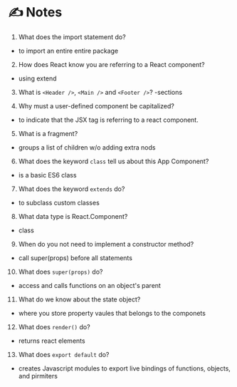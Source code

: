 # ✍️ Notes
1. What does the import statement do?
- to import an entire entire package

2. How does React know you are referring to a React component?
- using extend 

3. What is `<Header />`, `<Main />` and `<Footer />`?
-sections

4. Why must a user-defined component be capitalized?
- to indicate that the JSX tag is referring to a react component.

5. What is a fragment?
- groups a list of children w/o adding extra nods

6. What does the keyword `class` tell us about this App Component?
- is a basic ES6 class 

7. What does the keyword `extends` do?
- to subclass custom classes 

8. What data type is React.Component?
- class

9. When do you not need to implement a constructor method?
- call super(props) before all statements 

10. What does `super(props)` do?
- access and calls functions on an object's parent 

11. What do we know about the state object?
- where you store property vaules that belongs to the componets

12. What does `render()` do?
- returns react elements 

13. What does `export default` do?
- creates Javascript modules to export live bindings of functions, objects, and pirmiters 